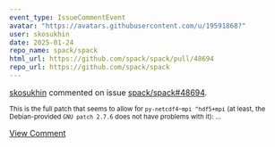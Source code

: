 ```yaml
---
event_type: IssueCommentEvent
avatar: "https://avatars.githubusercontent.com/u/19591868?"
user: skosukhin
date: 2025-01-24
repo_name: spack/spack
html_url: https://github.com/spack/spack/pull/48694
repo_url: https://github.com/spack/spack
---
```


<a href='https://github.com/skosukhin' target='_blank'>skosukhin</a> commented on issue <a href='https://github.com/spack/spack/pull/48694' target='_blank'>spack/spack#48694</a>.

<small>This is the full patch that seems to allow for `py-netcdf4~mpi ^hdf5+mpi` (at least, the Debian-provided `GNU patch 2.7.6` does not have problems with it):...</small>

<a href='https://github.com/spack/spack/pull/48694' target='_blank'>View Comment</a>